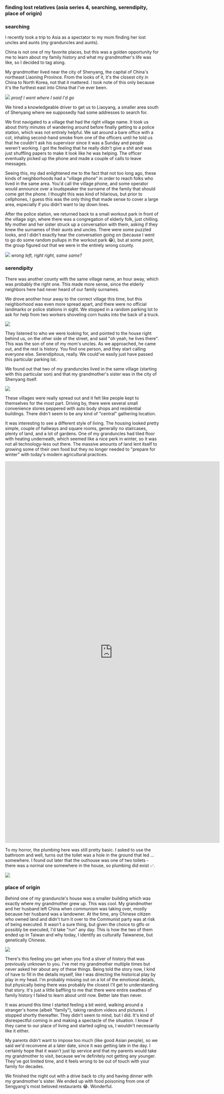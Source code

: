 ### finding lost relatives (asia series 4, searching, serendipity, place of origin)

### searching

I recently took a trip to Asia as a spectator to my mom finding her lost uncles and aunts (my granduncles and aunts).

China is not one of my favorite places, but this was a golden opportunity for me to learn about my family history and what my grandmother's life was like, so I decided to tag along.

My grandmother lived near the city of Shenyang, the capital of China's northeast Liaoning Province. From the looks of it, it's the closest city in China to North Korea, not that it mattered. I took note of this only because it's the furthest east into China that I've ever been.

![](shenyang-daily.jpg)
*proof I went where I said I'd go*

We hired a knowledgeable driver to get us to Liaoyang, a smaller area south of Shenyang where we supposedly had some addresses to search for.

We first navigated to a village that had the right village name. It took us about thirty minutes of wandering around before finally getting to a police station, which was not entirely helpful. We sat around a bare office with a cot, inhaling second-hand smoke from one of the officers until he told us that he couldn't ask his supervisor since it was a Sunday and people weren't working. I got the feeling that he really didn't give a shit and was just shuffling papers to make it look like he was helping. The officer eventually picked up the phone and made a couple of calls to leave messages.

Seeing this, my dad enlightened me to the fact that not too long ago, these kinds of neighborhoods had a "village phone" in order to reach folks who lived in the same area. You'd call the village phone, and some operator would announce over a loudspeaker the surname of the family that should come get the phone. I thought this was kind of hilarious, but prior to cellphones, I guess this was the only thing that made sense to cover a large area, especially if you didn't want to lay down lines.

After the police station, we returned back to a small workout park in front of the village sign, where there was a congregation of elderly folk, just chilling. My mother and her sister struck up a conversation with them, asking if they knew the surnames of their aunts and uncles. There were some puzzled looks, and I didn't exactly hear the conversation going on (because I went to go do some random pullups in the workout park 😂), but at some point, the group figured out that we were in the entirely wrong county.

![](village-signs.jpg)
*wrong left, right right, same same?*

### serendipity

There was another county with the same village name, an hour away, which was probably the right one. This made more sense, since the elderly neighbors here had never heard of our family surnames.

We drove another hour away to the correct village this time, but this neighborhood was even more spread apart, and there were no official landmarks or police stations in sight. We stopped in a random parking lot to ask for help from two workers shoveling corn husks into the back of a truck.

![](corn-husks.jpg)

They listened to who we were looking for, and pointed to the house right behind us, on the other side of the street, and said "oh yeah, he lives there". This was the son of one of my mom's uncles. As we approached, he came out, and the rest is history. You find one person, and they start calling everyone else. Serendipitous, really. We could've easily just have passed this particular parking lot.

We found out that two of my granduncles lived in the same village (starting with this particular son) and that my grandmother's sister was in the city of Shenyang itself.

![](first-house.jpg)

These villages were really spread out and it felt like people kept to themselves for the most part. Driving by, there were several small convenience stores peppered with auto body shops and residential buildings. There didn't seem to be any kind of "central" gathering location.

It was interesting to see a different style of living. The housing looked pretty simple, couple of hallways and square rooms, generally no staircases, plenty of land, and a lot of gardens. One of my granduncles had tiled floor with heating underneath, which seemed like a nice perk in winter, so it was not all technology-less out there. The massive amounts of land lent itself to growing some of their own food but they no longer needed to "prepare for winter" with today's modern agricultural practices.

<iframe width="700" height="1244" src="https://www.youtube.com/embed/eYxUtZRK46Q" title="rural living in liaoyang" frameborder="0" allow="accelerometer; autoplay; clipboard-write; encrypted-media; gyroscope; picture-in-picture; web-share" referrerpolicy="strict-origin-when-cross-origin" allowfullscreen></iframe>

To my horror, the plumbing here was still pretty basic. I asked to use the bathroom and well, turns out the toilet was a hole in the ground that led … somewhere. I found out later that the outhouse was one of two toilets - there was a normal one somewhere in the house, so plumbing did exist ✅.

![](rural-toilet.jpg)

### place of origin

Behind one of my granduncle's house was a smaller building which was exactly where my grandmother grew up. This was cool. My grandmother and her husband left China when communism was taking over, mostly because her husband was a landowner. At the time, any Chinese citizen who owned land and didn't turn it over to the Communist party was at risk of being executed. It wasn't a sure thing, but given the choice to gtfo or possibly be executed, I'd take "run" any day. This is how the two of them ended up in Taiwan and why today, I identify as culturally Taiwanese, but genetically Chinese.

![](grandmas-house.jpg)

There's this feeling you get when you find a sliver of history that was previously unknown to you. I've met my grandmother multiple times but never asked her about any of these things. Being told the story now, I kind of have to fill in the details myself, like I was directing the historical play by play in my head. I'm probably missing out on a lot of the emotional details, but physically being there was probably the closest I'll get to understanding that story. It's just a little baffling to me that there were entire swathes of family history I failed to learn about until now. Better late than never.

It was around this time I started feeling a bit weird, walking around a stranger's home (albeit "family"), taking random videos and pictures. I stopped shortly thereafter. They didn't seem to mind, but I did. It's kind of disrespectful coming in and making a spectacle of the situation. I know if they came to our place of living and started ogling us, I wouldn't necessarily like it either.

My parents didn't want to impose too much (like good Asian people), so we said we'd reconvene at a later date, since it was getting late in the day. I certainly hope that it wasn't just lip service and that my parents would take my grandmother to visit, because we're definitely not getting any younger. They've got limited time, and it feels wrong to be out of touch with your family for decades.

We finished the night out with a drive back to city and having dinner with my grandmother's sister. We ended up with food poisoning from one of Sengyang's most beloved restaurants 😂. Wonderful.